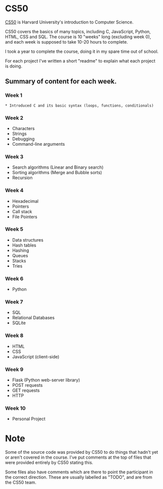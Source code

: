 # CS50

<a href="https://www.edx.org/learn/computer-science/harvard-university-cs50-s-introduction-to-computer-science">CS50</a> is Harvard University's introduction to Computer Science.

CS50 covers the basics of many topics, including C, JavaScript, Python, HTML, CSS and SQL.
The course is 10 "weeks" long (excluding week 0), and each week is supposed to take 10-20 hours to complete.

I took a year to complete the course, doing it in my spare time out of school.

For each project I've written a short "readme" to explain what each project is doing.

## Summary of content for each week.

### Week 1
    * Introduced C and its basic syntax (loops, functions, conditionals)

### Week 2
* Characters
* Strings
* Debugging
* Command-line arguments

### Week 3
* Search algorithms (Linear and Binary search)
* Sorting algorithms (Merge and Bubble sorts)
* Recursion

### Week 4
* Hexadecimal
* Pointers
* Call stack
* File Pointers

### Week 5
* Data structures
* Hash tables
* Hashing
* Queues
* Stacks
* Tries

### Week 6
* Python

### Week 7
* SQL
* Relational Databases
* SQLite

### Week 8
* HTML
* CSS
* JavaScript (client-side)

### Week 9
* Flask (Python web-server library)
* POST requests
* GET requests
* HTTP

### Week 10 
* Personal Project

# Note

Some of the source code was provided by CS50 to do things that hadn't yet or aren't covered in the course.
I've put comments at the top of files that were provided entirely by CS50 stating this.

Some files also have comments which are there to point the participant in the correct direction.
These are usually labelled as "TODO", and are from the CS50 team.